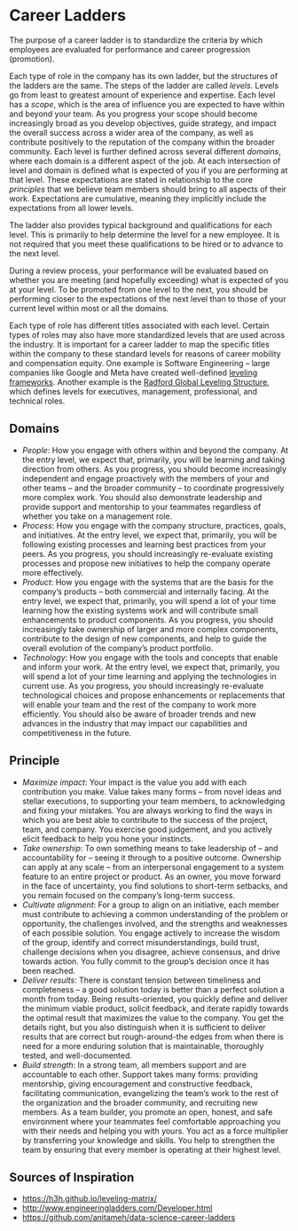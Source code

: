 # Career Ladders

The purpose of a career ladder is to standardize the criteria by which employees are evaluated for performance and career progression (promotion).

Each type of role in the company has its own ladder, but the structures of the ladders are the same. The steps of the ladder are called *levels*. Levels go from least to greatest amount of experience and expertise. Each level has a *scope*, which is the area of influence you are expected to have within and beyond your team. As you progress your scope should become increasingly broad as you develop objectives, guide strategy, and impact the overall success across a wider area of the company, as well as contribute positively to the reputation of the company within the broader community. Each level is further defined across several different *domains*, where each domain is a different aspect of the job. At each intersection of level and domain is defined what is expected of you if you are performing at that level. These expectations are stated in relationship to the core *principles* that we believe team members should bring to all aspects of their work. Expectations are cumulative, meaning they implicitly include the expectations from all lower levels.

The ladder also provides typical background and qualifications for each level. This is primarily to help determine the level for a new employee. It is not required that you meet these qualifications to be hired or to advance to the next level.

During a review process, your performance will be evaluated based on whether you are meeting (and hopefully exceeding) what is expected of you at your level. To be promoted from one level to the next, you should be performing closer to the expectations of the next level than to those of your current level within most or all the domains.

Each type of role has different titles associated with each level. Certain types of roles may also have more standardized levels that are used across the industry. It is important for a career ladder to map the specific titles within the company to these standard levels for reasons of career mobility and compensation equity. One example is Software Engineering – large companies like Google and Meta have created well-defined [leveling frameworks](https://www.levels.fyi/?compare=Google,Facebook,Salesforce&track=Software%20Engineer). Another example is the [Radford Global Leveling Structure](https://humancapital.aon.com/insights/articles/2015/radford-global-job-leveling), which defines levels for executives, management, professional, and technical roles.

## Domains

*	*People*: How you engage with others within and beyond the company. At the entry level, we expect that, primarily, you will be learning and taking direction from others. As you progress, you should become increasingly independent and engage proactively with the members of your and other teams – and the broader community – to coordinate progressively more complex work. You should also demonstrate leadership and provide support and mentorship to your teammates regardless of whether you take on a management role.
*	*Process*: How you engage with the company structure, practices, goals, and initiatives. At the entry level, we expect that, primarily, you will be following existing processes and learning best practices from your peers. As you progress, you should increasingly re-evaluate existing processes and propose new initiatives to help the company operate more effectively.
*	*Product*: How you engage with the systems that are the basis for the company’s products – both commercial and internally facing. At the entry level, we expect that, primarily, you will spend a lot of your time learning how the existing systems work and will contribute small enhancements to product components. As you progress, you should increasingly take ownership of larger and more complex components, contribute to the design of new components, and help to guide the overall evolution of the company’s product portfolio.
*	*Technology*: How you engage with the tools and concepts that enable and inform your work. At the entry level, we expect that, primarily, you will spend a lot of your time learning and applying the technologies in current use. As you progress, you should increasingly re-evaluate technological choices and propose enhancements or replacements that will enable your team and the rest of the company to work more efficiently. You should also be aware of broader trends and new advances in the industry that may impact our capabilities and competitiveness in the future.

## Principle

*	*Maximize impact*: Your impact is the value you add with each contribution you make. Value takes many forms – from novel ideas and stellar executions, to supporting your team members, to acknowledging and fixing your mistakes. You are always working to find the ways in which you are best able to contribute to the success of the project, team, and company. You exercise good judgement, and you actively elicit feedback to help you hone your instincts.
*	*Take ownership*: To own something means to take leadership of – and accountability for – seeing it through to a positive outcome. Ownership can apply at any scale – from an interpersonal engagement to a system feature to an entire project or product. As an owner, you move forward in the face of uncertainty, you find solutions to short-term setbacks, and you remain focused on the company’s long-term success.
*	*Cultivate alignment*: For a group to align on an initiative, each member must contribute to achieving a common understanding of the problem or opportunity, the challenges involved, and the strengths and weaknesses of each possible solution. You engage actively to increase the wisdom of the group, identify and correct misunderstandings, build trust, challenge decisions when you disagree, achieve consensus, and drive towards action. You fully commit to the group’s decision once it has been reached.
*	*Deliver results*: There is constant tension between timeliness and completeness – a good solution today is better than a perfect solution a month from today. Being results-oriented, you quickly define and deliver the minimum viable product, solicit feedback, and iterate rapidly towards the optimal result that maximizes the value to the company. You get the details right, but you also distinguish when it is sufficient to deliver results that are correct but rough-around-the edges from when there is need for a more enduring solution that is maintainable, thoroughly tested, and well-documented.
*	*Build strength*: In a strong team, all members support and are accountable to each other. Support takes many forms: providing mentorship, giving encouragement and constructive feedback, facilitating communication, evangelizing the team’s work to the rest of the organization and the broader community, and recruiting new members. As a team builder, you promote an open, honest, and safe environment where your teammates feel comfortable approaching you with their needs and helping you with yours. You act as a force multiplier by transferring your knowledge and skills. You help to strengthen the team by ensuring that every member is operating at their highest level.

## Sources of Inspiration

* https://h3h.github.io/leveling-matrix/
* http://www.engineeringladders.com/Developer.html
* https://github.com/anitameh/data-science-career-ladders
